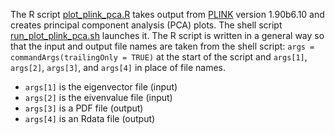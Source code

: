 

The R script [plot_plink_pca.R](plot_plink_pca.R) takes output from [PLINK](https://zzz.bwh.harvard.edu/plink/index.shtml) version 1.90b6.10 and creates principal component analysis (PCA) plots. The shell script [run_plot_plink_pca.sh](run_plot_plink_pca.sh) launches it. The R script is written in a general way so that the input and output file names are taken from the shell script: ```args = commandArgs(trailingOnly = TRUE)``` at the start of the script and ```args[1]```, ```args[2]```, ```args[3]```, and ```args[4]``` in place of file names.
* ```args[1]``` is the eigenvector file (input)
* ```args[2]``` is the eivenvalue file (input)
* ```args[3]``` is a PDF file (output)
* ```args[4]``` is an Rdata file (output)

